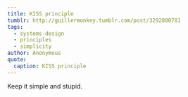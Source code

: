 ```yaml
---
title: KISS principle
tumblr: http://guillermonkey.tumblr.com/post/3292800781
tags:
  - systems-design
  - principles
  - simplicity
author: Anonymous
quote:
  caption: KISS principle
---
```


Keep it simple and stupid.
